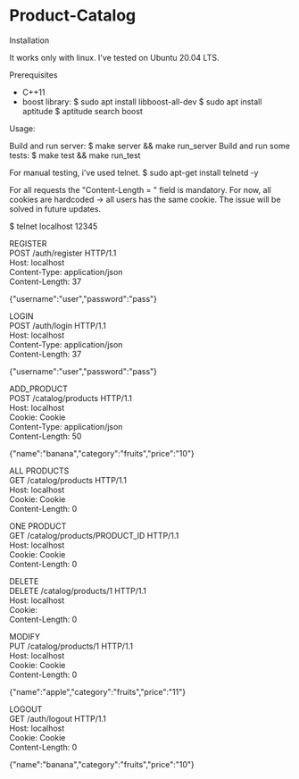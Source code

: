 # Product-Catalog

Installation

It works only with linux. I've tested on Ubuntu 20.04 LTS.

Prerequisites
- C++11
- boost library:
$ sudo apt install libboost-all-dev
$ sudo apt install aptitude
$ aptitude search boost

Usage:

Build and run server: 
$ make server && make run_server
Build and run some tests:
$ make test && make run_test

For manual testing, i've used telnet.
$ sudo apt-get install telnetd -y

For all requests the "Content-Length = <value>" field is mandatory.
For now, all cookies are hardcoded -> all users has the same cookie.
The issue will be solved in future updates.


$ telnet localhost 12345

REGISTER  
POST /auth/register HTTP/1.1  
Host: localhost  
Content-Type: application/json  
Content-Length: 37    
  
{"username":"user","password":"pass"}  
  
LOGIN  
POST /auth/login HTTP/1.1   
Host: localhost  
Content-Type: application/json  
Content-Length: 37  

{"username":"user","password":"pass"}  

ADD_PRODUCT  
POST /catalog/products HTTP/1.1  
Host: localhost  
Cookie: Cookie  
Content-Type: application/json  
Content-Length: 50  
  
{"name":"banana","category":"fruits","price":"10"}  

ALL PRODUCTS  
GET /catalog/products HTTP/1.1  
Host: localhost  
Cookie: Cookie  
Content-Length: 0  
  
ONE PRODUCT  
GET /catalog/products/PRODUCT_ID HTTP/1.1  
Host: localhost  
Cookie: Cookie  
Content-Length: 0  
  
DELETE  
DELETE /catalog/products/1 HTTP/1.1  
Host: localhost  
Cookie:   
Content-Length: 0  
  
MODIFY  
PUT /catalog/products/1 HTTP/1.1  
Host: localhost  
Cookie: Cookie  
Content-Length: 0  
  
{"name":"apple","category":"fruits","price":"11"}  
  
LOGOUT  
GET /auth/logout HTTP/1.1  
Host: localhost  
Cookie: Cookie  
Content-Length: 0  
  
{"name":"banana","category":"fruits","price":"10"}  
